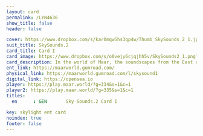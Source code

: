 ```yaml
---
layout: card
permalink: /LYN4636
show_title: false
header: false

cover: https://www.dropbox.com/s/kar0mqw5hs3qp4w/Thumb_SkySounds_2_1.jpg?raw=1
suit_title: SkySounds.2
card_title: Card I
card_image: https://www.dropbox.com/s/o0vejy6cjqjhh5v/SkySounds2_1.png?raw=1
card_description: In the world of Maar, the soundscapes from the East are a reflection of the diverse cultures and traditions that have shaped the land. From the soothing melodies of the rivers to the rhythmic beats of the drums, the sounds of the East are a testament to the rich history and heritage of this region. However, as the land has changed and developed, so too have the soundscapes. The once harmonious melodies have been replaced by the hum of machinery and the drone of traffic, a reminder of the impact of modernization on the natural world. They work to preserve traditional soundscapes and incorporate them into their modern lives, creating a unique blend of the old and the new, and a reminder of the importance of integration.
ent_link: https://maarworld.gumroad.com/
physical_link: https://maarworld.gumroad.com/l/skysound1
digital_link: https://opensea.io
player: https://play.maar.world/?g=334&s=1&c=1
player2: https://play.maar.world/?g=335&s=1&c=1
titles:
  en      : &EN       Sky Sounds.2 Card I

key: skylight ent card 
noindex: true
footer: false
---
```

